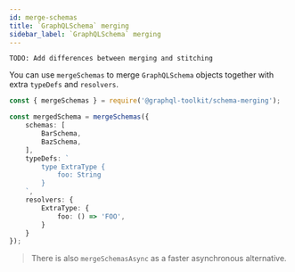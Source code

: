 ```yaml
---
id: merge-schemas
title: `GraphQLSchema` merging
sidebar_label: `GraphQLSchema` merging
---
```


```TODO: Add differences between merging and stitching```

You can use `mergeSchemas` to merge `GraphQLSchema` objects together with extra `typeDefs` and `resolvers`.

```ts
const { mergeSchemas } = require('@graphql-toolkit/schema-merging');

const mergedSchema = mergeSchemas({
    schemas: [
        BarSchema,
        BazSchema,
    ],
    typeDefs: `
        type ExtraType {
            foo: String
        }
    `,
    resolvers: {
        ExtraType: {
            foo: () => 'FOO',
        }
    }
});
```

> There is also `mergeSchemasAsync` as a faster asynchronous alternative.
